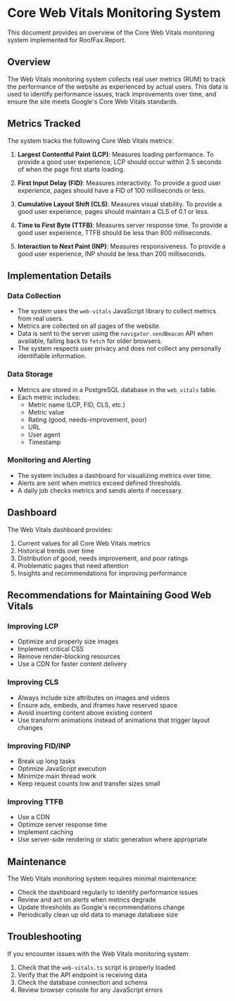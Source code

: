 # Core Web Vitals Monitoring System

This document provides an overview of the Core Web Vitals monitoring system implemented for RoofFax.Report.

## Overview

The Web Vitals monitoring system collects real user metrics (RUM) to track the performance of the website as experienced by actual users. This data is used to identify performance issues, track improvements over time, and ensure the site meets Google's Core Web Vitals standards.

## Metrics Tracked

The system tracks the following Core Web Vitals metrics:

1. **Largest Contentful Paint (LCP)**: Measures loading performance. To provide a good user experience, LCP should occur within 2.5 seconds of when the page first starts loading.

2. **First Input Delay (FID)**: Measures interactivity. To provide a good user experience, pages should have a FID of 100 milliseconds or less.

3. **Cumulative Layout Shift (CLS)**: Measures visual stability. To provide a good user experience, pages should maintain a CLS of 0.1 or less.

4. **Time to First Byte (TTFB)**: Measures server response time. To provide a good user experience, TTFB should be less than 800 milliseconds.

5. **Interaction to Next Paint (INP)**: Measures responsiveness. To provide a good user experience, INP should be less than 200 milliseconds.

## Implementation Details

### Data Collection

- The system uses the `web-vitals` JavaScript library to collect metrics from real users.
- Metrics are collected on all pages of the website.
- Data is sent to the server using the `navigator.sendBeacon` API when available, falling back to `fetch` for older browsers.
- The system respects user privacy and does not collect any personally identifiable information.

### Data Storage

- Metrics are stored in a PostgreSQL database in the `web_vitals` table.
- Each metric includes:
  - Metric name (LCP, FID, CLS, etc.)
  - Metric value
  - Rating (good, needs-improvement, poor)
  - URL
  - User agent
  - Timestamp

### Monitoring and Alerting

- The system includes a dashboard for visualizing metrics over time.
- Alerts are sent when metrics exceed defined thresholds.
- A daily job checks metrics and sends alerts if necessary.

## Dashboard

The Web Vitals dashboard provides:

1. Current values for all Core Web Vitals metrics
2. Historical trends over time
3. Distribution of good, needs improvement, and poor ratings
4. Problematic pages that need attention
5. Insights and recommendations for improving performance

## Recommendations for Maintaining Good Web Vitals

### Improving LCP

- Optimize and properly size images
- Implement critical CSS
- Remove render-blocking resources
- Use a CDN for faster content delivery

### Improving CLS

- Always include size attributes on images and videos
- Ensure ads, embeds, and iframes have reserved space
- Avoid inserting content above existing content
- Use transform animations instead of animations that trigger layout changes

### Improving FID/INP

- Break up long tasks
- Optimize JavaScript execution
- Minimize main thread work
- Keep request counts low and transfer sizes small

### Improving TTFB

- Use a CDN
- Optimize server response time
- Implement caching
- Use server-side rendering or static generation where appropriate

## Maintenance

The Web Vitals monitoring system requires minimal maintenance:

- Check the dashboard regularly to identify performance issues
- Review and act on alerts when metrics degrade
- Update thresholds as Google's recommendations change
- Periodically clean up old data to manage database size

## Troubleshooting

If you encounter issues with the Web Vitals monitoring system:

1. Check that the `web-vitals.ts` script is properly loaded
2. Verify that the API endpoint is receiving data
3. Check the database connection and schema
4. Review browser console for any JavaScript errors

